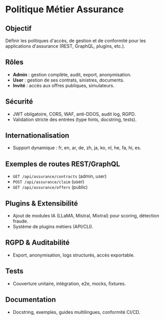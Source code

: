 # Politique Métier Assurance

## Objectif
Définir les politiques d'accès, de gestion et de conformité pour les applications d'assurance (REST, GraphQL, plugins, etc.).

## Rôles
- **Admin** : gestion complète, audit, export, anonymisation.
- **User** : gestion de ses contrats, sinistres, documents.
- **Invité** : accès aux offres publiques, simulateurs.

## Sécurité
- JWT obligatoire, CORS, WAF, anti-DDOS, audit log, RGPD.
- Validation stricte des entrées (type hints, docstring, tests).

## Internationalisation
- Support dynamique : fr, en, ar, de, zh, ja, ko, nl, he, fa, hi, es.

## Exemples de routes REST/GraphQL
- `GET /api/assurance/contracts` (admin, user)
- `POST /api/assurance/claim` (user)
- `GET /api/assurance/offers` (public)

## Plugins & Extensibilité
- Ajout de modules IA (LLaMA, Mistral, Mixtral) pour scoring, détection fraude.
- Système de plugins métiers (API/CLI).

## RGPD & Auditabilité
- Export, anonymisation, logs structurés, accès exportable.

## Tests
- Couverture unitaire, intégration, e2e, mocks, fixtures.

## Documentation
- Docstring, exemples, guides multilingues, conformité CI/CD.
